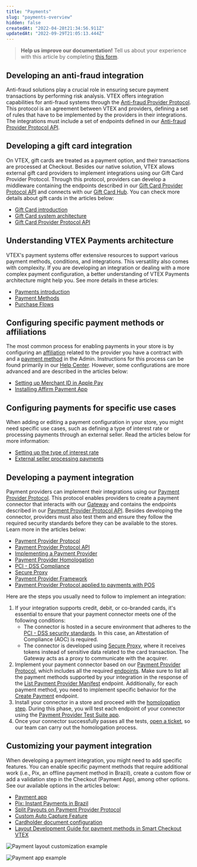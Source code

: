 ```yaml
---
title: "Payments"
slug: "payments-overview"
hidden: false
createdAt: "2022-04-28t21:34:56.911Z"
updatedAt: "2022-09-29T21:05:13.444Z"
---
```


> **Help us improve our documentation!** Tell us about your experience with this article by completing [this form](https://forms.gle/fQoELRA1yfKDqmAb8).

## Developing an anti-fraud integration

Anti-fraud solutions play a crucial role in ensuring secure payment transactions by performing risk analysis. VTEX offers integration capabilities for anti-fraud systems through the [Anti-fraud Provider Protocol](https://help.vtex.com/en/tutorial/antifraud-provider--4aZtmdpgFikcsQomWyqAOq). This protocol is an agreement between VTEX and providers, defining a set of rules that have to be implemented by the providers in their integrations. The integrations must include a set of endpoints defined in our [Anti-fraud Provider Protocol API](https://developers.vtex.com/docs/api-reference/antifraud-provider-protocol#overview).

## Developing a gift card integration

On VTEX, gift cards are treated as a payment option, and their transactions are processed at Checkout. Besides our native solution, VTEX allows external gift card providers to implement integrations using our Gift Card Provider Protocol. Through this protocol, providers can develop a middleware containing the endpoints described in our [Gift Card Provider Protocol API](https://developers.vtex.com/docs/api-reference/giftcard-provider-protocol#overview) and connects with our [Gift Card Hub](https://developers.vtex.com/docs/api-reference/giftcard-hub-api#overview). You can check more details about gift cards in the articles below:

- [Gift Card introduction](https://developers.vtex.com/docs/guides/gift-card-integration-guide)
- [Gift Card system architecture](https://developers.vtex.com/vtex-rest-api/docs/gift-card-integration-guide-system-architecture)
- [Gift Card Provider Protocol API](https://developers.vtex.com/docs/api-reference/giftcard-provider-protocol#overview)

## Understanding VTEX Payments architecture

VTEX's payment systems offer extensive resources to support various payment methods, conditions, and integrations. This versatility also comes with complexity. If you are developing an integration or dealing with a more complex payment configuration, a better understanding of VTEX Payments architecture might help you. See more details in these articles:

- [Payments introduction](https://developers.vtex.com/vtex-rest-api/docs/payments-integration-guide)
- [Payment Methods](https://developers.vtex.com/vtex-rest-api/docs/payments-integration-payment-methods)
- [Purchase Flows](https://developers.vtex.com/vtex-rest-api/docs/payments-integration-purchase-flows)

## Configuring specific payment methods or affiliations

The most common process for enabling payments in your store is by configuring an [affiliation](https://help.vtex.com/tutorial/registering-gateway-affiliations--tutorials_444) related to the provider you have a contract with and a [payment method](https://help.vtex.com/en/tutorial/how-to-configure-payment-conditions) in the Admin. Instructions for this process can be found primarily in our [Help Center](https://help.vtex.com/subcategory/payment-settings--3tDGibM2tqMyqIyukqmmMw). However, some configurations are more advanced and are described in the articles below:

- [Setting up Merchant ID in Apple Pay](https://developers.vtex.com/vtex-rest-api/docs/setting-up-merchant-id-in-apple-pay)
- [Installing Affirm Payment App](https://developers.vtex.com/vtex-rest-api/docs/installing-affirm-payment-app-1)

## Configuring payments for specific use cases

When adding or editing a payment configuration in your store, you might need specific use cases, such as defining a type of interest rate or processing payments through an external seller. Read the articles below for more information:

- [Setting up the type of interest rate](https://developers.vtex.com/vtex-rest-api/docs/setting-up-the-type-of-interest-rate)
- [External seller processing payments](https://developers.vtex.com/vtex-rest-api/docs/external-seller-processing-payments)

## Developing a payment integration

Payment providers can implement their integrations using our [Payment Provider Protocol](https://developers.vtex.com/vtex-rest-api/docs/payments-integration-payment-provider-protocol). This protocol enables providers to create a payment connector that interacts with our [Gateway](https://help.vtex.com/tutorial/what-is-a-payment-gateway--2KH9Wdi7F6swOU4amECSOk) and contains the endpoints described in our [Payment Provider Protocol API](https://developers.vtex.com/docs/api-reference/payment-provider-protocol#overview). Besides developing the connector, providers must also test them and ensure they follow the required security standards before they can be available to the stores. Learn more in the articles below:

- [Payment Provider Protocol](https://developers.vtex.com/vtex-rest-api/docs/payments-integration-payment-provider-protocol)
- [Payment Provider Protocol API](https://developers.vtex.com/docs/api-reference/payment-provider-protocol#overview)
- [Implementing a Payment Provider](https://developers.vtex.com/vtex-rest-api/docs/payments-integration-implementing-a-payment-provider)
- [Payment Provider Homologation](https://developers.vtex.com/vtex-rest-api/docs/payments-integration-payment-provider-homologation)
- [PCI - DSS Compliance](https://developers.vtex.com/vtex-rest-api/docs/payments-integration-pci-dss-compliance)
- [Secure Proxy](https://developers.vtex.com/vtex-rest-api/docs/payments-integration-secure-proxy)
- [Payment Provider Framework](https://developers.vtex.com/vtex-rest-api/docs/payments-integration-payment-provider-framework)
- [Payment Provider Protocol applied to payments with POS](https://developers.vtex.com/vtex-rest-api/docs/payments-integration-ppp-applied-to-pos)

Here are the steps you usually need to follow to implement an integration:

1. If your integration supports credit, debit, or co-branded cards, it's essential to ensure that your payment connector meets one of the following conditions:
   - The connector is hosted in a secure environment that adheres to the [PCI - DSS security standards](https://developers.vtex.com/vtex-rest-api/docs/payments-integration-pci-dss-compliance). In this case, an Attestation of Compliance (AOC) is required.
   - The connector is developed using [Secure Proxy](https://developers.vtex.com/vtex-rest-api/docs/payments-integration-secure-proxy), where it receives tokens instead of sensitive data related to the card transaction. The Gateway acts as a proxy to communicate with the acquirer.
2. Implement your payment connector based on our [Payment Provider Protocol](https://developers.vtex.com/vtex-rest-api/docs/payments-integration-payment-provider-protocol), which includes all the required [endpoints](https://developers.vtex.com/docs/api-reference/payment-provider-protocol#overview). Make sure to list all the payment methods supported by your integration in the response of the [List Payment Provider Manifest](https://developers.vtex.com/vtex-developer-docs/reference/manifest-1) endpoint. Additionally, for each payment method, you need to implement specific behavior for the [Create Payment](https://developers.vtex.com/vtex-developer-docs/reference/createpayment) endpoint.
3. Install your connector in a store and proceed with the [homologation step](https://developers.vtex.com/vtex-rest-api/docs/payments-integration-payment-provider-homologation). During this phase, you will test each endpoint of your connector using the [Payment Provider Test Suite app](https://apps.vtex.com/vtex-payment-provider-test-suite/p).
4. Once your connector successfully passes all the tests, [open a ticket](https://help.vtex.com/en/support), so our team can carry out the homologation process.

## Customizing your payment integration

When developing a payment integration, you might need to add specific features. You can enable specific payment methods that require additional work (i.e., Pix, an offline payment method in Brazil), create a custom flow or add a validation step in the Checkout (Payment App), among other options. See our available options in the articles below:

- [Payment app](https://developers.vtex.com/vtex-rest-api/docs/payments-integration-payment-app)
- [Pix: Instant Payments in Brazil](https://developers.vtex.com/vtex-rest-api/docs/payments-integration-pix-instant-payments-in-brazil)
- [Split Payouts on Payment Provider Protocol](https://developers.vtex.com/vtex-rest-api/docs/split-payouts-on-payment-provider-protocol)
- [Custom Auto Capture Feature](https://developers.vtex.com/vtex-rest-api/docs/custom-auto-capture-feature)
- [Cardholder document configuration](https://developers.vtex.com/vtex-rest-api/docs/cardholder-document-configuration)
- [Layout Development Guide for payment methods in Smart Checkout VTEX](https://developers.vtex.com/vtex-rest-api/docs/layout-development-guide-for-payment-methods-in-smart-checkout-vtex)

![Payment layout customization example](https://cdn.jsdelivr.net/gh/vtexdocs/dev-portal-content@main/images/payments-overview-0.gif)

![Payment app example](https://raw.githubusercontent.com/vtexdocs/dev-portal-content/main/images/payments-overview-1.gif)
